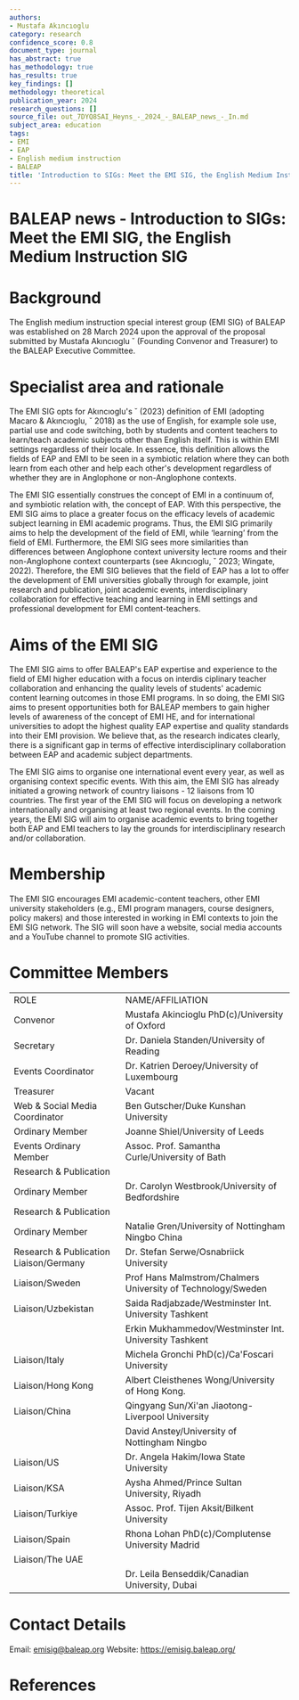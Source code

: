 ```yaml
---
authors:
- Mustafa Akıncıoglu
category: research
confidence_score: 0.8
document_type: journal
has_abstract: true
has_methodology: true
has_results: true
key_findings: []
methodology: theoretical
publication_year: 2024
research_questions: []
source_file: out_7DYQ8SAI_Heyns_-_2024_-_BALEAP_news_-_In.md
subject_area: education
tags:
- EMI
- EAP
- English medium instruction
- BALEAP
title: 'Introduction to SIGs: Meet the EMI SIG, the English Medium Instruction SIG'
---
```


# BALEAP news - Introduction to SIGs: Meet the EMI SIG, the English Medium Instruction SIG

# Background

The English medium instruction special interest group (EMI SIG) of BALEAP was established on 28 March 2024 upon the approval of the proposal submitted by Mustafa Akıncıoglu ˘ (Founding Convenor and Treasurer) to the BALEAP Executive Committee.

# Specialist area and rationale

The EMI SIG opts for Akıncıoglu's ˘ (2023) definition of EMI (adopting Macaro & Akıncıoglu, ˘ 2018) as the use of English, for example sole use, partial use and code switching, both by students and content teachers to learn/teach academic subjects other than English itself. This is within EMI settings regardless of their locale. In essence, this definition allows the fields of EAP and EMI to be seen in a symbiotic relation where they can both learn from each other and help each other's development regardless of whether they are in Anglophone or non-Anglophone contexts.

The EMI SIG essentially construes the concept of EMI in a continuum of, and symbiotic relation with, the concept of EAP. With this perspective, the EMI SIG aims to place a greater focus on the efficacy levels of academic subject learning in EMI academic programs. Thus, the EMI SIG primarily aims to help the development of the field of EMI, while ‘learning’ from the field of EMI. Furthermore, the EMI SIG sees more similarities than differences between Anglophone context university lecture rooms and their non-Anglophone context counterparts (see Akıncıoglu, ˘ 2023; Wingate, 2022). Therefore, the EMI SIG believes that the field of EAP has a lot to offer the development of EMI universities globally through for example, joint research and publication, joint academic events, interdisciplinary collaboration for effective teaching and learning in EMI settings and professional development for EMI content-teachers.

# Aims of the EMI SIG

The EMI SIG aims to offer BALEAP's EAP expertise and experience to the field of EMI higher education with a focus on interdis ciplinary teacher collaboration and enhancing the quality levels of students' academic content learning outcomes in those EMI programs. In so doing, the EMI SIG aims to present opportunities both for BALEAP members to gain higher levels of awareness of the concept of EMI HE, and for international universities to adopt the highest quality EAP expertise and quality standards into their EMI provision. We believe that, as the research indicates clearly, there is a significant gap in terms of effective interdisciplinary collaboration between EAP and academic subject departments.

The EMI SIG aims to organise one international event every year, as well as organising context specific events. With this aim, the EMI SIG has already initiated a growing network of country liaisons - 12 liaisons from 10 countries. The first year of the EMI SIG will focus on developing a network internationally and organising at least two regional events. In the coming years, the EMI SIG will aim to organise academic events to bring together both EAP and EMI teachers to lay the grounds for interdisciplinary research and/or collaboration.

# Membership

The EMI SIG encourages EMI academic-content teachers, other EMI university stakeholders (e.g., EMI program managers, course designers, policy makers) and those interested in working in EMI contexts to join the EMI SIG network. The SIG will soon have a website, social media accounts and a YouTube channel to promote SIG activities.

# Committee Members

<html><body><table><tr><td>ROLE</td><td> NAME/AFFILIATION</td></tr><tr><td>Convenor</td><td>Mustafa Akincioglu PhD(c)/University of Oxford</td></tr><tr><td> Secretary</td><td>Dr. Daniela Standen/University of Reading</td></tr><tr><td>Events Coordinator</td><td>Dr. Katrien Deroey/University of Luxembourg</td></tr><tr><td>Treasurer</td><td>Vacant</td></tr><tr><td>Web &amp; Social Media Coordinator</td><td> Ben Gutscher/Duke Kunshan University</td></tr><tr><td>Ordinary Member</td><td>Joanne Shiel/University of Leeds</td></tr><tr><td>Events Ordinary Member</td><td>Assoc. Prof. Samantha Curle/University of Bath</td></tr><tr><td> Research &amp; Publication</td><td></td></tr><tr><td>Ordinary Member</td><td>Dr. Carolyn Westbrook/University of Bedfordshire</td></tr><tr><td> Research &amp; Publication</td><td></td></tr><tr><td>Ordinary Member</td><td>Natalie Gren/University of Nottingham Ningbo China</td></tr><tr><td>Research &amp; Publication Liaison/Germany</td><td> Dr. Stefan Serwe/Osnabriick University</td></tr><tr><td> Liaison/Sweden</td><td>Prof Hans Malmstrom/Chalmers University of Technology/Sweden</td></tr><tr><td>Liaison/Uzbekistan</td><td>Saida Radjabzade/Westminster Int. University Tashkent</td></tr><tr><td></td><td>Erkin Mukhammedov/Westminster Int. University Tashkent</td></tr><tr><td> Liaison/Italy</td><td>Michela Gronchi PhD(c)/Ca&#x27;Foscari University</td></tr><tr><td> Liaison/Hong Kong</td><td>Albert Cleisthenes Wong/University of Hong Kong.</td></tr><tr><td> Liaison/China</td><td>Qingyang Sun/Xi&#x27;an Jiaotong-Liverpool University</td></tr><tr><td></td><td>David Anstey/University of Nottingham Ningbo</td></tr><tr><td>Liaison/US</td><td>Dr. Angela Hakim/Iowa State University</td></tr><tr><td> Liaison/KSA</td><td>Aysha Ahmed/Prince Sultan University, Riyadh</td></tr><tr><td> Liaison/Turkiye</td><td>Assoc. Prof. Tijen Aksit/Bilkent University</td></tr><tr><td> Liaison/Spain</td><td>Rhona Lohan PhD(c)/Complutense University Madrid</td></tr><tr><td> Liaison/The UAE</td><td></td></tr><tr><td></td><td>Dr. Leila Benseddik/Canadian University, Dubai</td></tr></table></body></html>

# Contact Details

Email: emisig@baleap.org Website: https://emisig.baleap.org/

# References